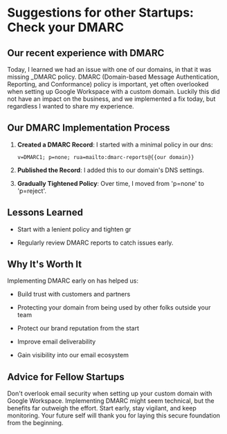 # Suggestions for other Startups: Check your DMARC

## Our recent experience with DMARC

Today, I learned we had an issue with one of our domains, in that it was missing \_DMARC policy. DMARC (Domain-based Message Authentication, Reporting, and Conformance) policy is important, yet often overlooked when setting up Google Workspace with a custom domain. Luckily this did not have an impact on the business, and we implemented a fix today, but regardless I wanted to share my experience.

## Our DMARC Implementation Process

1. **Created a DMARC Record**: I started with a minimal policy in our dns:

   ```
   v=DMARC1; p=none; rua=mailto:dmarc-reports@{{our domain}}
   ```

2. **Published the Record**: I added this to our domain's DNS settings.

3. **Gradually Tightened Policy**: Over time, I moved from 'p=none' to 'p=reject'.

## Lessons Learned

* Start with a lenient policy and tighten gr

* Regularly review DMARC reports to catch issues early.

## Why It's Worth It

Implementing DMARC early on has helped us:

* Build trust with customers and partners

* Protecting your domain from being used by other folks outside your team

* Protect our brand reputation from the start

* Improve email deliverability

* Gain visibility into our email ecosystem

## Advice for Fellow Startups

Don't overlook email security when setting up your custom domain with Google Workspace. Implementing DMARC might seem technical, but the benefits far outweigh the effort. Start early, stay vigilant, and keep monitoring. Your future self will thank you for laying this secure foundation from the beginning.
